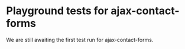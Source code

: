 # Playground tests for ajax-contact-forms
We are still awaiting the first test run for ajax-contact-forms.
